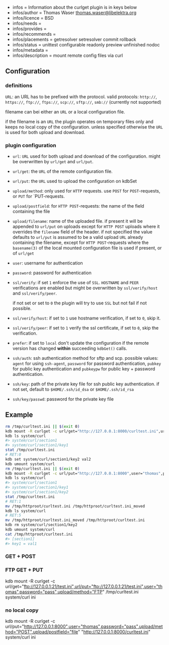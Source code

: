 - infos = Information about the curlget plugin is in keys below
- infos/author = Thomas Waser <thomas.waser@libelektra.org>
- infos/licence = BSD
- infos/needs =
- infos/provides =
- infos/recommends =
- infos/placements = getresolver setresolver commit rollback
- infos/status = unittest configurable readonly preview unfinished nodoc
- infos/metadata =
- infos/description = mount remote config files via curl


## Configuration ##

### definitions ###

`URL`:
  an URL has to be prefixed with the protocol. valid protocols: `http://`, `https://`, `ftp://`, `ftps://`, `scp://`, `sftp://`, `smb://` (currently not supported)

filename
  can bei either an `URL` or a local configuration file.
  
  if the filename is an `URL` the plugin operates on temporary files only and keeps no local copy of the configuration. unless specified otherwise the `URL` is used for both upload and download.
  
### plugin configuration ###

* `url`:
  `URL` used for both upload and download of the configuration. might be overwritten by `url/get` and `url/put`.

* `url/get`:
  the `URL` of the remote configuration file.

* `url/put`:
  the `URL` used to upload the configuration on kdbSet

* `upload/method`:
  only used for `HTTP` requests. use `POST` for `POST`-requests, or `PUT` for `PUT-requests.

* `upload/postfield`:
  for `HTTP POST`-requests: the name of the field containing the file

* `upload/filename`:
  name of the uploaded file. if present it will be appended to `url/put` on uploads except for `HTTP POST` uploads where it overrides the `filename` field of the header.
  if not specified the value defaults to `url/put` is assumed to be a valid upload `URL` already containing the filename, except for `HTTP POST`-requests where the `basename(3)` of the local mounted configuration file is used if present, or of `url/get`

* `user`:
  username for authentication

* `password`:
  password for authentication

* `ssl/verify`:
  if set `1` enforce the use of `SSL`. `HOSTNAME` and `PEER` verifications are enabled but might be overwritten by `ssl/verify/host` and `ssl/verify/peer`. 

  if not set or set to `0` the plugin will try to use `SSL` but not fail if not possible.
  
* `ssl/verify/host`:
  if set to `1` use hostname verification, if set to `0`, skip it.

* `ssl/verify/peer`:
  if set to `1` verify the ssl certificate, if set to `0`, skip the verification.

* `prefer`:
  if set to `local` don't update the configuration if the remote version has changed **within** succeeding `kdbGet()` calls.
  
* `ssh/auth`:
  ssh authentication method for sftp and scp. possible values: `agent` for using `ssh-agent`, `password` for password authentication, `pubkey` for public key authentication and `pubkeypw` for public key + password authentication.

* `ssh/key`:
  path of the private key file for ssh public key authentication. if not set, default to `$HOME/.ssh/id_dsa` or `$HOME/.ssh/id_rsa`

* `ssh/key/passwd`:
  password for the private key file


## Example ##

```sh
rm /tmp/curltest.ini || $(exit 0)
kdb mount -R curlget -c url/get="http://127.0.0.1:8000/curltest.ini",url/put="http://127.0.0.1:8000",user="thomas",password="pass",upload/method="POST",upload/postfield="file" /tmp/curltest.ini system/curl ini 
kdb ls system/curl
#> system/curl/section1
#> system/curl/section1/key1
stat /tmp/curltest.ini
# RET:0
kdb set system/curl/section1/key2 val2
kdb umount system/curl
rm /tmp/curltest.ini || $(exit 0)
kdb mount -R curlget -c url/put="http://127.0.0.1:8000",user="thomas",password="pass",upload/method="POST",upload/postfield="file" "http://127.0.0.1:8000/curltest.ini" system/curl ini 
kdb ls system/curl
#> system/curl/section1
#> system/curl/section1/key1
#> system/curl/section1/key2
stat /tmp/curltest.ini
# RET:1
mv /tmp/httproot/curltest.ini /tmp/httproot/curltest.ini_moved
kdb ls system/curl
# RET:5
mv /tmp/httproot/curltest.ini_moved /tmp/httproot/curltest.ini
kdb rm system/curl/section1/key2
kdb umount system/curl
cat /tmp/httproot/curltest.ini
#> [section1]
#> key1 = val1
```



### GET + POST ###


### FTP GET + PUT ###

kdb mount -R curlget -c url/get="ftp://127.0.0.1:21/test.ini",url/put="ftp://127.0.0.1:21/test.ini",user="thomas",password="pass",upload/method="FTP" /tmp/curltest.ini system/curl ini 


### no local copy ###

kdb mount -R curlget -c url/put="http://127.0.0.1:8000",user="thomas",password="pass",upload/method="POST",upload/postfield="file" "http://127.0.0.1:8000/curltest.ini" system/curl ini 

